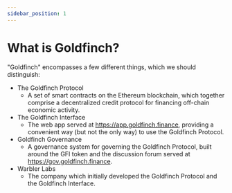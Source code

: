 ```yaml
---
sidebar_position: 1
---
```


# What is Goldfinch?

"Goldfinch" encompasses a few different things, which we should distinguish:
- The Goldfinch Protocol
  - A set of smart contracts on the Ethereum blockchain, which together comprise a decentralized credit protocol for financing off-chain economic activity.
- The Goldfinch Interface
  - The web app served at https://app.goldfinch.finance, providing a convenient way (but not the only way) to use the Goldfinch Protocol.
- Goldfinch Governance
  - A governance system for governing the Goldfinch Protocol, built around the GFI token and the discussion forum served at https://gov.goldfinch.finance.
- Warbler Labs
  - The company which initially developed the Goldfinch Protocol and the Goldfinch Interface.

